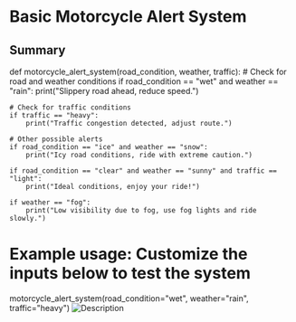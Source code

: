 # Basic Motorcycle Alert System
## Summary 
def motorcycle_alert_system(road_condition, weather, traffic):
    # Check for road and weather conditions
    if road_condition == "wet" and weather == "rain":
        print("Slippery road ahead, reduce speed.")
    
    # Check for traffic conditions
    if traffic == "heavy":
        print("Traffic congestion detected, adjust route.")
    
    # Other possible alerts
    if road_condition == "ice" and weather == "snow":
        print("Icy road conditions, ride with extreme caution.")
    
    if road_condition == "clear" and weather == "sunny" and traffic == "light":
        print("Ideal conditions, enjoy your ride!")
    
    if weather == "fog":
        print("Low visibility due to fog, use fog lights and ride slowly.")

# Example usage: Customize the inputs below to test the system
motorcycle_alert_system(road_condition="wet", weather="rain", traffic="heavy")
![Description](https://www.google.com/search?q=motorcycle+safety&oq=&gs_lcrp=EgZjaHJvbWUqCQgAECMYJxjqAjIJCAAQIxgnGOoCMgkIARAjGCcY6gIyCQgCECMYJxjqAjIJCAMQLhgnGOoCMgkIBBAjGCcY6gIyCQgFECMYJxjqAjIJCAYQIxgnGOoCMgkIBxAjGCcY6gIyCQgIECMYJxjqAjIJCAkQIxgnGOoCMgkIChAjGCcY6gIyCQgLECMYJxjqAjIJCAwQIxgnGOoCMgkIDRAjGCcY6gIyCQgOECMYJxjqAjIRCA8QABgDGEIYjwEYtAIY6gIyDwgQEC4YAxiPARi0AhjqAjIRCBEQABgDGEIYjwEYtAIY6gIyEQgSEAAYAxhCGI8BGLQCGOoCMhEIExAAGAMYQhiPARi0AhjqAtIBBi0xajBqN6gCFLACAQ&client=ms-android-xiaomi-rvo3&sourceid=chrome-mobile&ie=UTF-8#vhid=Hxs-hKpyaV3jsM&vssid=l)

